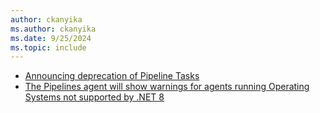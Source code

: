 ```yaml
---
author: ckanyika
ms.author: ckanyika
ms.date: 9/25/2024
ms.topic: include
---
```


- [Announcing deprecation of Pipeline Tasks](#announcing-deprecation-of-pipeline-tasks)
- [The Pipelines agent will show warnings for agents running Operating Systems not supported by .NET 8](#the-pipelines-agent-will-show-warnings-for-agents-running-operating-systems-not-supported-by-net-8)